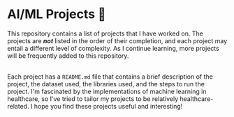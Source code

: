 # AI/ML Projects 🤖

This repository contains a list of projects that I have worked on. The projects are *<b>not</b>* listed in the order of their completion, and each project may entail a different level of complexity. As I continue learning, more projects will be frequently added to this repository.<br>
<br>

Each project has a `README.md` file that contains a brief description of the project, the dataset used, the libraries used, and the steps to run the project. I'm fascinated by the implementations of machine learning in healthcare, so I've tried to tailor my projects to be relatively healthcare-related. I hope you find these projects useful and interesting!
